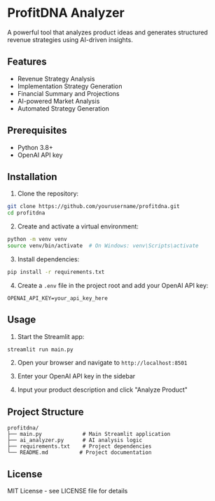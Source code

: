# ProfitDNA Analyzer

A powerful tool that analyzes product ideas and generates structured revenue strategies using AI-driven insights.

## Features

- Revenue Strategy Analysis
- Implementation Strategy Generation
- Financial Summary and Projections
- AI-powered Market Analysis
- Automated Strategy Generation

## Prerequisites

- Python 3.8+
- OpenAI API key

## Installation

1. Clone the repository:
```bash
git clone https://github.com/yourusername/profitdna.git
cd profitdna
```

2. Create and activate a virtual environment:
```bash
python -m venv venv
source venv/bin/activate  # On Windows: venv\Scripts\activate
```

3. Install dependencies:
```bash
pip install -r requirements.txt
```

4. Create a `.env` file in the project root and add your OpenAI API key:
```
OPENAI_API_KEY=your_api_key_here
```

## Usage

1. Start the Streamlit app:
```bash
streamlit run main.py
```

2. Open your browser and navigate to `http://localhost:8501`

3. Enter your OpenAI API key in the sidebar

4. Input your product description and click "Analyze Product"

## Project Structure

```
profitdna/
├── main.py             # Main Streamlit application
├── ai_analyzer.py      # AI analysis logic
├── requirements.txt    # Project dependencies
└── README.md          # Project documentation
```

## License

MIT License - see LICENSE file for details
